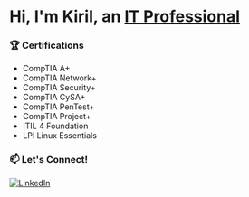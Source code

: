 # Hi, I'm Kiril, an [IT Professional](https://www.linkedin.com/in/kiril-gavrilyuk/)

### 🏆 Certifications
* CompTIA A+
* CompTIA Network+
* CompTIA Security+
* CompTIA CySA+
* CompTIA PenTest+
* CompTIA Project+
* ITIL 4 Foundation
* LPI Linux Essentials

### 📫 Let's Connect!
[![LinkedIn](https://img.shields.io/badge/LinkedIn-blue?style=for-the-badge&logo=linkedin)](https://www.linkedin.com/in/kiril-gavrilyuk/)
<!--
**DropsThose/DropsThose** is a ✨ _special_ ✨ repository because its `README.md` (this file) appears on your GitHub profile.

Here are some ideas to get you started:

- 🔭 I’m currently working on ...
- 🌱 I’m currently learning ...
- 👯 I’m looking to collaborate on ...
- 🤔 I’m looking for help with ...
- 💬 Ask me about ...
- 📫 How to reach me: ...
- 😄 Pronouns: ...
- ⚡ Fun fact: ...
-->
